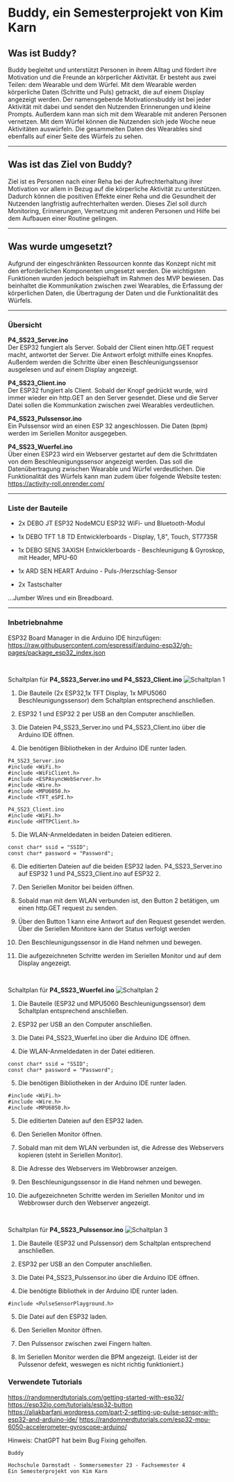 # Buddy, ein Semesterprojekt von Kim Karn

## Was ist Buddy?

Buddy begleitet und unterstützt Personen in ihrem Alltag und fördert ihre Motivation und die Freunde an körperlicher Aktivität. Er besteht aus zwei Teilen: dem Wearable und dem Würfel. Mit dem Wearable werden körperliche Daten (Schritte und Puls) getrackt, die auf einem Display angezeigt werden. Der namensgebende Motivationsbuddy ist bei jeder Aktivität mit dabei und sendet den Nutzenden Erinnerungen und kleine Prompts. Außerdem kann man sich mit dem Wearable mit anderen Personen vernetzen. Mit dem Würfel können die Nutzenden sich jede Woche neue Aktivitäten auswürfeln. Die gesammelten Daten des Wearables sind ebenfalls auf einer Seite des Würfels zu sehen.

<hr>

## Was ist das Ziel von Buddy?

Ziel ist es Personen nach einer Reha bei der Aufrechterhaltung ihrer Motivation vor allem in Bezug auf die körperliche Aktivität zu unterstützen. Dadurch können die positiven Effekte einer Reha und die Gesundheit der Nutzenden langfristig aufrechterhalten werden. Dieses Ziel soll durch Monitoring, Erinnerungen, Vernetzung mit anderen Personen und Hilfe bei dem Aufbauen einer Routine gelingen.

<hr>

## Was wurde umgesetzt?

Aufgrund der eingeschränkten Ressourcen konnte das Konzept nicht mit den erforderlichen Komponenten umgesetzt werden. Die wichtigsten Funktionen wurden jedoch beispielhaft im Rahmen des MVP bewiesen. Das beinhaltet die Kommunikation zwischen zwei Wearables, die Erfassung der körperlichen Daten, die Übertragung der Daten und die Funktionalität des Würfels.

<hr>

### Übersicht

**P4_SS23_Server.ino** <br>
Der ESP32 fungiert als Server. Sobald der Client einen http.GET request macht, antwortet der Server. Die Antwort erfolgt mithilfe eines Knopfes. Außerdem werden die Schritte über einen Beschleunigungssensor ausgelesen und auf einem Display angezeigt. <br>

**P4_SS23_Client.ino** <br>
Der ESP32 fungiert als Client. Sobald der Knopf gedrückt wurde, wird immer wieder ein http.GET an den Server gesendet. Diese und die Server Datei sollen die Kommunkation zwischen zwei Wearables verdeutlichen.<br>

**P4_SS23_Pulssensor.ino** <br>
Ein Pulssensor wird an einen ESP 32 angeschlossen. Die Daten (bpm) werden im Seriellen Monitor ausgegeben. <br>

**P4_SS23_Wuerfel.ino** <br>
Über einen ESP23 wird ein Webserver gestartet auf dem die Schrittdaten von dem Beschleunigungssensor angezeigt werden. Das soll die Datenübertragung zwischen Wearable und Würfel verdeutlichen.
Die Funktionalität des Würfels kann man zudem über folgende Website testen: https://activity-roll.onrender.com/ <br>

<hr>

### Liste der Bauteile

- 2x DEBO JT ESP32 NodeMCU ESP32 WiFi- und Bluetooth-Modul

- 1x DEBO TFT 1.8 TD Entwicklerboards - Display, 1,8", Touch, ST7735R

- 1x DEBO SENS 3AXISH Entwicklerboards - Beschleunigung & Gyroskop, mit Header, MPU-60

- 1x ARD SEN HEART Arduino - Puls-/Herzschlag-Sensor

- 2x
  Tastschalter

...Jumber Wires und ein Breadboard.

<hr>

### Inbetriebnahme

ESP32 Board Manager in die Arduino IDE hinzufügen: https://raw.githubusercontent.com/espressif/arduino-esp32/gh-pages/package_esp32_index.json

<br>

Schaltplan für **P4_SS23_Server.ino und P4_SS23_Client.ino**
<img src="./src/Schaltplan1.png" alt="Schaltplan 1"/>  

1. Die Bauteile (2x ESP32,1x TFT Display, 1x MPU5060 Beschleunigungssensor) dem Schaltplan entsprechend anschließen.

2. ESP32 1 und ESP32 2 per USB an den Computer anschließen.

3. Die Dateien P4_SS23_Server.ino und P4_SS23_Client.ino über die Arduino IDE öffnen.

4. Die benötigen Bibliotheken in der Arduino IDE runter laden.

```
P4_SS23_Server.ino
#include <WiFi.h>
#include <WiFiClient.h>
#include <ESPAsyncWebServer.h>
#include <Wire.h>
#include <MPU6050.h>
#include <TFT_eSPI.h>

P4_SS23_Client.ino
#include <WiFi.h>
#include <HTTPClient.h>
```

5. Die WLAN-Anmeldedaten in beiden Dateien editieren.


```
const char* ssid = "SSID";
const char* password = "Password";
```

6. Die editierten Dateien auf die beiden ESP32 laden. P4_SS23_Server.ino auf ESP32 1 und P4_SS23_Client.ino auf ESP32 2.

7. Den Seriellen Monitor bei beiden öffnen.

8. Sobald man mit dem WLAN verbunden ist, den Button 2 betätigen, um einen http.GET request zu senden.

9. Über den Button 1 kann eine Antwort auf den Request gesendet werden. Über die Seriellen Monitore kann der Status verfolgt werden

10. Den Beschleunigungssensor in die Hand nehmen und bewegen.

11. Die aufgezeichneten Schritte werden im Seriellen Monitor und auf dem Display angezeigt.

<br>



Schaltplan für **P4_SS23_Wuerfel.ino**
<img src="./src/Schaltplan2.png" alt="Schaltplan 2"/>  

1. Die Bauteile (ESP32 und MPU5060 Beschleunigungssensor) dem Schaltplan entsprechend anschließen.

2. ESP32 per USB an den Computer anschließen.

3. Die Datei P4_SS23_Wuerfel.ino über die Arduino IDE öffnen.

4. Die WLAN-Anmeldedaten in der Datei editieren.


```
const char* ssid = "SSID";
const char* password = "Password";
```

5. Die benötigen Bibliotheken in der Arduino IDE runter laden.

```
#include <WiFi.h>
#include <Wire.h>
#include <MPU6050.h>
```

5. Die editierten Dateien auf den ESP32 laden.

6. Den Seriellen Monitor öffnen.

7. Sobald man mit dem WLAN verbunden ist, die Adresse des Webservers kopieren (steht in Seriellen Monitor).

8. Die Adresse des Webservers im Webbrowser anzeigen.

9. Den Beschleunigungssensor in die Hand nehmen und bewegen.

10. Die aufgezeichneten Schritte werden im Seriellen Monitor und im Webbrowser durch den Webserver angezeigt.

<br>

Schaltplan für **P4_SS23_Pulssensor.ino**
<img src="./src/Schaltplan3.png" alt="Schaltplan 3"/>  

1. Die Bauteile (ESP32 und Pulssensor) dem Schaltplan entsprechend anschließen.

2. ESP32 per USB an den Computer anschließen.

3. Die Datei P4_SS23_Pulssensor.ino über die Arduino IDE öffnen.

4. Die benötigte Bibliothek in der Arduino IDE runter laden.

```
#include <PulseSensorPlayground.h>
```

5. Die Datei auf den ESP32 laden.

6. Den Seriellen Monitor öffnen.

7. Den Pulssensor zwischen zwei Fingern halten.

8. Im Seriellen Monitor werden die BPM angezeigt. (Leider ist der Pulssenor defekt, weswegen es nicht richtig funktioniert.)

### Verwendete Tutorials

https://randomnerdtutorials.com/getting-started-with-esp32/
https://esp32io.com/tutorials/esp32-button 
https://aliakbarfani.wordpress.com/part-2-setting-up-pulse-sensor-with-esp32-and-arduino-ide/
https://randomnerdtutorials.com/esp32-mpu-6050-accelerometer-gyroscope-arduino/

Hinweis: ChatGPT hat beim Bug Fixing geholfen.

```
Buddy

Hochschule Darmstadt - Sommersemester 23 - Fachsemester 4
Ein Semesterprojekt von Kim Karn
```